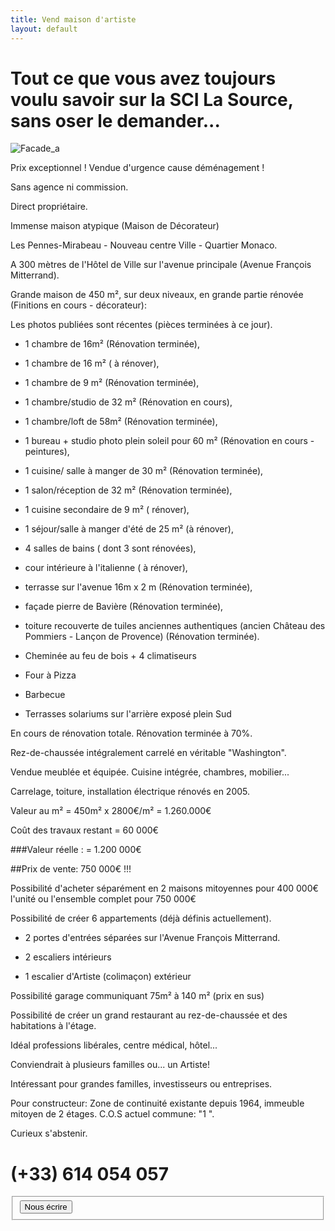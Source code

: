 ```yaml
---
title: Vend maison d'artiste
layout: default
---
```


# Tout ce que vous avez toujours voulu savoir sur la SCI La Source, sans oser le demander...

![Facade_a](http://jeuneespoir.free.fr/vendmaison/gifs/flyer.jpg)

Prix exceptionnel ! Vendue d'urgence cause déménagement !

Sans agence ni commission. 

Direct propriétaire.

Immense maison atypique (Maison de Décorateur)

Les Pennes-Mirabeau - Nouveau centre Ville - Quartier Monaco.

A 300 mètres de l'Hôtel de Ville sur l'avenue principale (Avenue François Mitterrand).

Grande maison de 450 m², sur deux niveaux, en grande partie rénovée (Finitions en cours - décorateur):

Les photos publiées sont récentes (pièces terminées à ce jour).

  - 1 chambre de 16m² (Rénovation terminée),
  - 1 chambre de 16 m² ( à rénover),
  - 1 chambre de 9 m² (Rénovation terminée),
  - 1 chambre/studio de 32 m² (Rénovation en cours),
  - 1 chambre/loft de 58m² (Rénovation terminée),
  - 1 bureau + studio photo plein soleil pour 60 m² (Rénovation en cours - peintures),
  - 1 cuisine/ salle à manger de 30 m² (Rénovation terminée),
  - 1 salon/réception de 32 m² (Rénovation terminée),
  - 1 cuisine secondaire de 9 m² ( rénover),
  - 1 séjour/salle à manger d'été de 25 m² (à rénover),
  - 4 salles de bains ( dont 3 sont rénovées),
  - cour intérieure à l'italienne ( à rénover),
  - terrasse sur l'avenue 16m x 2 m (Rénovation terminée),
  - façade pierre de Bavière (Rénovation terminée),
  - toiture recouverte de tuiles anciennes authentiques (ancien Château des Pommiers - Lançon de Provence) (Rénovation terminée).

  - Cheminée au feu de bois + 4 climatiseurs
  - Four à Pizza
  - Barbecue
  - Terrasses solariums sur l'arrière exposé plein Sud

En cours de rénovation totale. Rénovation terminée à 70%.

Rez-de-chaussée intégralement carrelé en véritable "Washington".

Vendue  meublée et équipée. Cuisine intégrée, chambres, mobilier...

Carrelage, toiture, installation électrique rénovés en 2005.

Valeur au m² = 450m² x 2800€/m² = 1.260.000€

Coût des travaux restant        =    60 000€

###Valeur réelle :                =  1.200 000€

##Prix de vente: 750 000€ !!!

Possibilité d'acheter séparément en 2 maisons mitoyennes pour 400 000€ l'unité ou l'ensemble complet pour 750 000€

Possibilité de créer 6 appartements (déjà définis actuellement).

 - 2 portes d'entrées séparées sur l'Avenue François Mitterrand.

 - 2 escaliers intérieurs
 - 1 escalier d'Artiste (colimaçon) extérieur

Possibilité garage communiquant 75m² à 140 m² (prix en sus)

Possibilité de créer un grand restaurant au rez-de-chaussée et des habitations à l'étage.

Idéal professions libérales, centre médical, hôtel...

Conviendrait à plusieurs familles ou... un Artiste!

Intéressant pour grandes familles, investisseurs ou entreprises.

Pour constructeur: Zone de continuité existante depuis 1964, immeuble mitoyen de 2 étages. C.O.S actuel commune: "1 ".

Curieux s'abstenir.

# (+33) 614 054 057

<form enctype="text/plain" method="post" action="MAILTO:sci.lasource@laposte.net">
<fieldset>
<input type="submit" value="Nous écrire"></input>
</fieldset>
</form>
